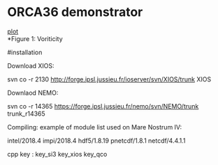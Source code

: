 # ORCA36 demonstrator
[plot](https://github.com/immerse-project/ORCA36-demonstrator/blob/main/figs/plot_00000_LOW_05.png)<br>
*Figure 1: Voriticity

#installation

Download XIOS:

svn co -r 2130 http://forge.ipsl.jussieu.fr/ioserver/svn/XIOS/trunk XIOS

Downlaod NEMO:

svn co -r 14365 https://forge.ipsl.jussieu.fr/nemo/svn/NEMO/trunk trunk_r14365


Compiling: example of module list used on Mare Nostrum IV:

intel/2018.4 impi/2018.4 hdf5/1.8.19 pnetcdf/1.8.1 netcdf/4.4.1.1 


cpp key : key_si3 key_xios key_qco

